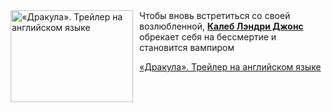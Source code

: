 <!--2025-06-11 23:00:50-->
<div class="yb">
  <div class="rss kino_kino"><a href="https://www.kino-teatr.ru/video/50211/" title="«Дракула». Трейлер на английском языке"><img src="https://www.kino-teatr.ru/video/1/1/50211/poster.jpg" width="196" height="147" align="left" hspace="5" style="margin: 0px 10px 0px 5px" alt="«Дракула». Трейлер на английском языке"/></a>Чтобы вновь встретиться со своей возлюбленной, <a href=https://www.kino-teatr.ru/kino/acter/m/hollywood/136300/bio/ target=_blank><strong>Калеб Лэндри Джонс</strong></a> обрекает себя на бессмертие и становится вампиром <p class="titl"><a href="https://www.kino-teatr.ru/video/50211/">«Дракула». Трейлер на английском языке</a></p></div>
</div>
